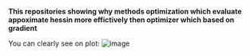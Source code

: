 **This repositories showing why methods optimization which evaluate appoximate hessin more effictively then optimizer which based on gradient**

You can clearly see on plot:
![image](https://github.com/user-attachments/assets/53ce61d8-737b-44c8-b767-879b40ca4074)

